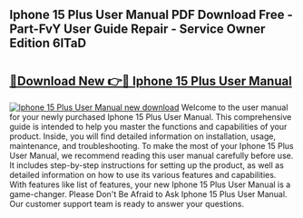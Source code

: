 ## Iphone 15 Plus User Manual PDF Download Free - Part-FvY User Guide Repair - Service Owner Edition 6lTaD

# <h2><a href="http://bc25185.oget.top/?id=Iphone+15+Plus+User+Manual">🔗Download New 👉🔴 Iphone 15 Plus User Manual</a></h2>

[![Iphone 15 Plus User Manual new download](https://i.imgur.com/5g1atiW.png)](http://bc25185.oget.top/?id=Iphone+15+Plus+User+Manual)
Welcome to the user manual for your newly purchased Iphone 15 Plus User Manual. This comprehensive guide is intended to help you master the functions and capabilities of your product. Inside, you will find detailed information on installation, usage, maintenance, and troubleshooting. To make the most of your Iphone 15 Plus User Manual, we recommend reading this user manual carefully before use. It includes step-by-step instructions for setting up the product, as well as detailed information on how to use its various features and capabilities. With features like list of features, your new Iphone 15 Plus User Manual is a game-changer. Please Don't Be Afraid to Ask Iphone 15 Plus User Manual. Our customer support team is ready to answer your questions.
